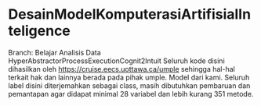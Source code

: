 # DesainModelKomputerasiArtifisialInteligence
Branch: Belajar Analisis Data
HyperAbstractorProcessExecutionCognit2Intuit
Seluruh kode disini dihasilkan oleh https://cruise.eecs.uottawa.ca/umple sehingga hal-hal terkait hak dan lainnya berada pada pihak umple. Model dari kami. Seluruh label disini diterjemahkan sebagai class, masih dibutuhkan pembaruan dan pemantapan agar didapat minimal 28 variabel dan lebih kurang 351 metode.
